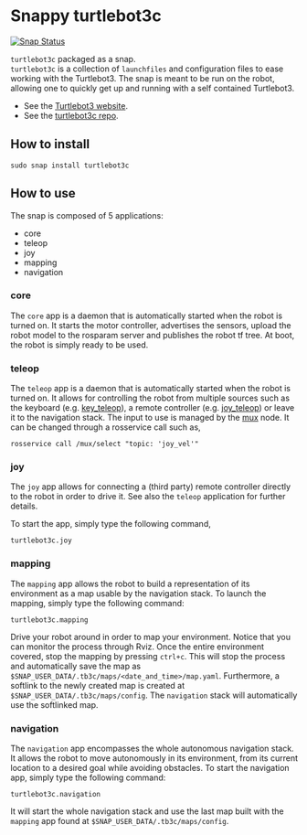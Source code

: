 # Snappy turtlebot3c

[![Snap Status](https://build.snapcraft.io/badge/canonical/turtlebot3c-snap.svg)](https://build.snapcraft.io/user/canonical/turtlebot3c-snap)

`turtlebot3c` packaged as a snap.  
`turtlebot3c` is a collection of `launchfiles` and configuration files to ease working with the Turtlebot3.
The snap is meant to be run on the robot, allowing one to quickly get up and running with a self contained Turtlebot3.

- See the [Turtlebot3 website](http://emanual.robotis.com/docs/en/platform/turtlebot3/overview/).
- See the [turtlebot3c repo](https://github.com/canonical/turtlebot3c).

## How to install

```terminal
sudo snap install turtlebot3c
```

## How to use

The snap is composed of 5 applications:
- core
- teleop
- joy
- mapping
- navigation

### core
The `core` app is a daemon that is automatically started when the robot is turned on.
It starts the motor controller, advertises the sensors, upload the robot model to the rosparam server and publishes the robot tf tree.
At boot, the robot is simply ready to be used.

### teleop
The `teleop` app is a daemon that is automatically started when the robot is turned on.
It allows for controlling the robot from multiple sources such as the keyboard (e.g. [key_teleop](http://wiki.ros.org/key_teleop)),
a remote controller (e.g. [joy_teleop](http://wiki.ros.org/joy_teleop)) or leave it to the navigation stack.
The input to use is managed by the [mux](http://wiki.ros.org/topic_tools/mux) node. It can be changed through a rosservice call such as,
```terminal
rosservice call /mux/select "topic: 'joy_vel'"
```

### joy
The `joy` app allows for connecting a (third party) remote controller directly to the robot in order to drive it.
See also the `teleop` application for further details.

To start the app, simply type the following command,
```terminal
turtlebot3c.joy
```

### mapping
The `mapping` app allows the robot to build a representation of its environment as a map usable by the navigation stack.
To launch the mapping, simply type the following command:
```terminal
turtlebot3c.mapping
```
Drive your robot around in order to map your environment.
Notice that you can monitor the process through Rviz.
Once the entire environment covered, stop the mapping by pressing `ctrl+c`.
This will stop the process and automatically save the map as
`$SNAP_USER_DATA/.tb3c/maps/<date_and_time>/map.yaml`.
Furthermore, a softlink to the newly created map is created at
`$SNAP_USER_DATA/.tb3c/maps/config`. The `navigation` stack will automatically use the softlinked map.

### navigation
The `navigation` app encompasses the whole autonomous navigation stack.
It allows the robot to move autonomously in its environment, from its current location to a desired goal while avoiding obstacles.
To start the navigation app, simply type the following command:
```terminal
turtlebot3c.navigation
```
It will start the whole navigation stack and use the last map built with the
`mapping` app found at `$SNAP_USER_DATA/.tb3c/maps/config`.
